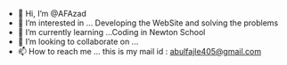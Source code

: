 - 👋 Hi, I’m @AFAzad
- 👀 I’m interested in ... Developing the WebSite and solving the problems
- 🌱 I’m currently learning ...Coding in Newton School 
- 💞️ I’m looking to collaborate on ...
- 📫 How to reach me ... this is my mail id : abulfajle405@gmail.com

<!---
AFAzad/AFAzad is a ✨ special ✨ repository because its `README.md` (this file) appears on your GitHub profile.
You can click the Preview link to take a look at your changes.
--->
